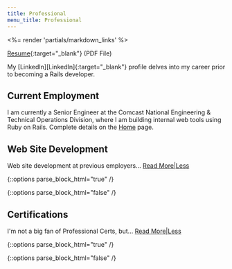 ```yaml
---
title: Professional
menu_title: Professional
---
```

<%= render 'partials/markdown_links' %>

[Resume](/files/ChristopherWLehman.pdf){:target="_blank"} (PDF File)

My [LinkedIn][LinkedIn]{:target="_blank"} profile delves into my career prior to becoming a Rails developer.

## Current Employment

I am currently a Senior Engineer at the Comcast National Engineering & Technical Operations Division, where I am building internal web tools using Ruby on Rails. Complete details on the [Home](/) page.

## Web Site Development

Web site development at previous employers...
<a href="#" class="text_toggle" onclick="toggle_visibility('more_development_content');">Read More|Less</a>

{::options parse_block_html="true" /}
<div id="more_development_content" style="display:none">
### ProfitStreams

Alas, ProfitStreams is no longer in business, the LinkedIn URL is [here][ProfitStreams]{:target="_blank"}. As Senior Software Developer at ProfitStreams I built web applications for the hospitality industry, with a focus on development of an Online Ordering application for restaurants. The technology was Rails 2.3.5 (with a migration plan in place to Rails 3.1) integrated with a Java-based API (driven by [Talend][Talend]{:target="_blank"}) that merged the application data into a unified backend so that clients could log into one central location to see customer data and set up Twitter and Facebook marketing campaigns, among other things.

### Internet Pawn, Inc, now dba Pawngo

Internet Pawn and Boomerang Lending have merged into [Pawngo][Pawngo]{:target="_blank"}. The previous sites were all Rails 2.3.x The Boomerang Lending site was Rails 2.3.8 using [Refinery CMS][Refinery]{:target="_blank"} for the backend admin services. I did all the Rails development and also wore the DevOps hat.

### Boecore

[Boecore][Boecore]{:target="_blank"} operates in the DoD arena, and I helped develop BoBCAT - a Rails 2 application for automating and tracking the DIACAP compliance and Information Assurance activities required by the Missile Defense Agency. This was a classified project, but you can view some high level details [here](http://www.boecore.com/resources/Capabilities/Capabilities/Cyber---0810.pdf){:target="_blank"} (PDF file).
</div>
{::options parse_block_html="false" /}

## Certifications

I'm not a big fan of Professional Certs, but...
<a href="#" class="text_toggle" onclick="toggle_visibility('more_certs_content');">Read More|Less</a>

{::options parse_block_html="true" /}
<div id="more_certs_content" style="display:none">
I have completed the [PMI][PMI]{:target="_blank"}: Fundamentals of Project Management course.
</div>
{::options parse_block_html="false" /}

<script type="text/javascript">
function toggle_visibility(id) {
var e = document.getElementById(id);
e.style.display = ((e.style.display!='none') ? 'none' : 'block');
}
</script>

